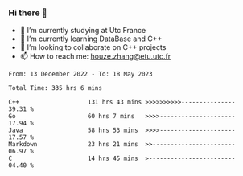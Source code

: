 ### Hi there 👋
- 🔭 I’m currently studying at Utc France
- 🌱 I’m currently learning DataBase and C++
- 👯 I’m looking to collaborate on C++ projects
- 📫 How to reach me: houze.zhang@etu.utc.fr

<!--START_SECTION:waka-->

```text
From: 13 December 2022 - To: 18 May 2023

Total Time: 335 hrs 6 mins

C++                   131 hrs 43 mins >>>>>>>>>>---------------   39.31 %
Go                    60 hrs 7 mins   >>>>---------------------   17.94 %
Java                  58 hrs 53 mins  >>>>---------------------   17.57 %
Markdown              23 hrs 21 mins  >>-----------------------   06.97 %
C                     14 hrs 45 mins  >------------------------   04.40 %
```

<!--END_SECTION:waka-->
